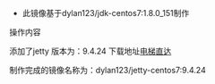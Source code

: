 - 此镜像基于dylan123/jdk-centos7:1.8.0_151制作

操作内容

 

添加了jetty 版本为：9.4.24  下载地址[电梯直达](https://repo1.maven.org/maven2/org/eclipse/jetty/jetty-distribution/9.4.24.v20191120/jetty-distribution-9.4.24.v20191120.zip)

制作完成的镜像名称为：dylan123/jetty-centos7:9.4.24